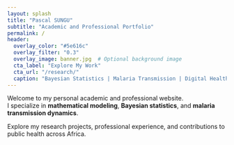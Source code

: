 ```yaml
---
layout: splash
title: "Pascal SUNGU"
subtitle: "Academic and Professional Portfolio"
permalink: /
header:
  overlay_color: "#5e616c"
  overlay_filter: "0.3"
  overlay_image: banner.jpg  # Optional background image
  cta_label: "Explore My Work"
  cta_url: "/research/"
  caption: "Bayesian Statistics | Malaria Transmission | Digital Health"
---
```


Welcome to my personal academic and professional website.  
I specialize in **mathematical modeling**, **Bayesian statistics**, and **malaria transmission dynamics**.  

Explore my research projects, professional experience, and contributions to public health across Africa.